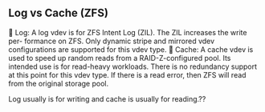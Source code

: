 


## Log vs Cache (ZFS)

􏱾 Log: A log vdev is for ZFS Intent Log (ZIL). The ZIL increases the write per- formance on ZFS. Only dynamic stripe and mirrored vdev configurations are supported for this vdev type.
􏱾 Cache: A cache vdev is used to speed up random reads from a RAID-Z-configured pool. Its intended use is for read-heavy workloads. There is no redundancy support at this point for this vdev type. If there is a read error, then ZFS will read from the original storage pool.

Log usually is for writing and cache is usually for reading.??
